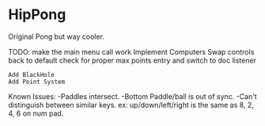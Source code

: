 HipPong
=======

Original Pong but way cooler.

TODO:
    make the main menu call work
    Implement Computers
    Swap controls back to default
    check for proper max points entry and switch to doc listener

    Add BlackHole
    Add Point System

Known Issues:
    -Paddles intersect.
    -Bottom Paddle/ball is out of sync.
    -Can't distinguish between similar keys.
      ex: up/down/left/right is the same as 8, 2, 4, 6 on num pad.
